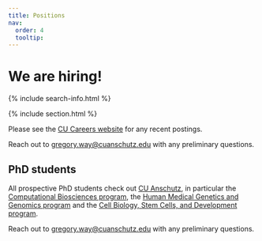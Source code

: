 ```yaml
---
title: Positions
nav:
  order: 4
  tooltip: 
---
```


# <i class="fas fa-users"></i>We are hiring!

{% include search-info.html %}

{% include section.html %}

Please see the [CU Careers website](https://cu.taleo.net/careersection/2/moresearch.ftl?lang=en&radiusType=K&location=4100103016&searchExpanded=true&radius=1&portal=101430233) for any recent postings.

Reach out to gregory.way@cuanschutz.edu with any preliminary questions.

## PhD students

All prospective PhD students check out [CU Anschutz](https://www.cuanschutz.edu/), in particular the [Computational Biosciences program](https://www.cuanschutz.edu/graduate-programs/computational-bioscience/home), the [Human Medical Genetics and Genomics program](https://www.cuanschutz.edu/graduate-programs/human-medical-genetics-and-genomics/home) and the [Cell Biology, Stem Cells, and Development program](https://www.cuanschutz.edu/graduate-programs/cell-biology-stem-cells-and-development/home).

Reach out to gregory.way@cuanschutz.edu with any preliminary questions.
